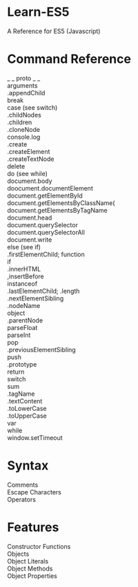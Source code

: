 # Learn-ES5
A Reference for ES5 (Javascript)

# Command Reference
_ _ proto _ _\
arguments\
.appendChild\
break\
case (see switch)\
.childNodes\
.children\
.cloneNode\
console.log\
.create\
.createElement\
.createTextNode\
delete\
do (see while)\
document.body\
doocument.documentElement\
document.getElementById\
document.getElementsByClassName(\
document.getElementsByTagName\
document.head\
document.querySelector\
document.querySelectorAll\
document.write\
else (see if)\
.firstElementChild;
function\
if\
.innerHTML\
,insertBefore\
instanceof\
.lastElementChild;
.length\
.nextElementSibling\
.nodeName\
object\
.parentNode\
parseFloat\
parseInt\
pop\
.previousElementSibling\
push\
.prototype\
return\
switch\
sum\
.tagName\
.textContent\
.toLowerCase\
.toUpperCase\
var\
while\
window.setTimeout

# Syntax

Comments\
Escape Characters\
Operators

# Features

Constructor Functions\
Objects\
Object Literals\
Object Methods\
Object Properties
